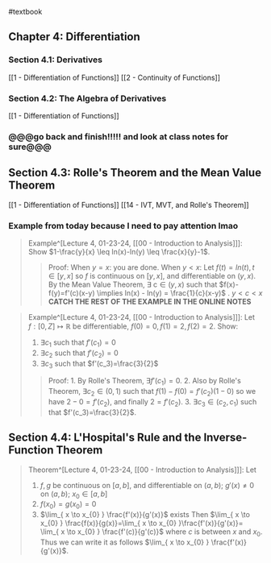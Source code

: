 #textbook 
## Chapter 4: Differentiation
### Section 4.1: Derivatives
[[1 - Differentiation of Functions]]
[[2 - Continuity of Functions]]
### Section 4.2: The Algebra of Derivatives
[[1 - Differentiation of Functions]]
### @@@go back and finish!!!!! and look at class notes for sure@@@
## Section 4.3: Rolle's Theorem and the Mean Value Theorem
[[1 - Differentiation of Functions]]
[[14 - IVT, MVT, and Rolle's Theorem]]
### Example from today because I need to pay attention lmao
>Example^[Lecture 4, 01-23-24, [[00 - Introduction to Analysis]]]: Show $1-\frac{y}{x} \leq ln(x)-ln(y) \leq \frac{x}{y}-1$.
>>Proof: When $y=x$: you are done. 
>>	   When $y < x$: Let $f(t)=ln(t), t \in [y,x]$ so $f$ is continuous on $[y,x]$, and differentiable on $(y,x)$. By the Mean Value Theorem, $\exists \text{ c} \in (y,x)$ such that $f(x)-f(y)=f'(c)(x-y) \implies ln(x) - ln(y) = \frac{1}{c}(x-y)$ .
>>	   $y<c<x$ **CATCH THE REST OF THE EXAMPLE IN THE ONLINE NOTES**

>Example^[Lecture 4, 01-23-24, [[00 - Introduction to Analysis]]]: Let $f:[0,Z] \mapsto \mathbb{R}$ be differentiable, $f(0)=0, f(1)=2, f(2)=2$. Show:
>1. $\exists c_1$ such that $f'(c_1)=0$
>2. $\exists c_2$ such that $f'(c_2)=0$
>3. $\exists c_3$ such that $f'(c_3)=\frac{3}{2}$
>>Proof:  1. By Rolle's Theorem, $\exists f'(c_1)=0$.
>>        2. Also by Rolle's Theorem, $\exists c_2 \in (0,1)$ such that $f(1)-f(0)=f'(c_2)(1-0)$ so we have $2-0=f'(c_2)$, and finally $2=f'(c_2)$.
>>        3. $\exists c_3 \in (c_2, c_1)$ such that $f'(c_3)=\frac{3}{2}$.

## Section 4.4: L'Hospital's Rule and the Inverse-Function Theorem
>Theorem^[Lecture 4, 01-23-24, [[00 - Introduction to Analysis]]]: Let
>1. $f,g$ be continuous on $[a,b]$, and differentiable on $(a,b)$; $g'(x)\neq 0$ on $(a,b)$; $x_0 \in [a,b]$
>2. $f(x_0)=g(x_0)=0$
>3. $\lim_{  x \to x_{0} } \frac{f'(x)}{g'(x)}$ exists
>Then $\lim_{  x \to x_{0} } \frac{f(x)}{g(x)}=\lim_{  x \to x_{0} }\frac{f'(x)}{g'(x)}= \lim_{  x \to x_{0} } \frac{f'(c)}{g'(c)}$ where $c$ is between $x$ and $x_0$. Thus we can write it as follows $\lim_{  x \to x_{0} } \frac{f'(x)}{g'(x)}$.